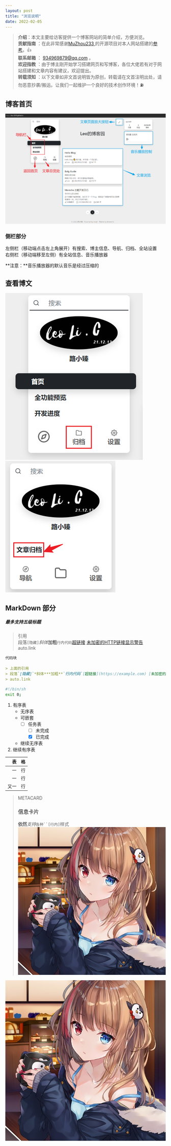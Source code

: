 ```yaml
---
layout: post
title: "浏览说明"
date: 2022-02-05
---
```


> **介绍**：本文主要给访客提供一个博客网站的简单介绍，方便浏览。  
> **贡献指南** ：在此非常感谢[<u>MuZhou233</u> ](https://github.com/MuZhou233)的开源项目对本人网站搭建的[<u>参考</u>](https://github.com/MuZhou233/Morecho-Jekyll)。👍  
> **联系邮箱** ： 934969879@qq.com 。  
> **欢迎指教** ：由于博主刚开始学习搭建网页和写博客，各位大佬若有对于网站搭建和文章内容有建议，欢迎提出。  
> **转载须知** ：以下文章如非文首说明皆为原创，转载请在文首注明出处，请勿恶意抄袭/搬运。让我们一起维护一个良好的技术创作环境！⛽️

## 博客首页

![总览](https://github.com/Leo-2019/Leo-2019.github.io/blob/master/_posts/pictures/BlogGuide/Picture0.png?raw=true)

### 侧栏部分

左侧栏（移动端点击左上角展开）有搜索、博主信息、导航、归档、全站设置  
右侧栏（移动端移至左侧）有全站信息、音乐播放器  

**注意：**音乐播放器的默认音乐是经过压缩的

## 查看博文

![1.先点击首页](https://github.com/Leo-2019/Leo-2019.github.io/blob/master/_posts/pictures/BlogGuide/Picture2.png?raw=true)
![2.在点击归档和文章归档](https://github.com/Leo-2019/Leo-2019.github.io/blob/master/_posts/pictures/BlogGuide/Picture3.png?raw=true)

## MarkDown 部分

##### 最多支持五级标题

> 引用  
> 段落`[隐藏]`*斜体***加粗**`行内代码`[超链接](./) [未加密的HTTP链接显示警告](http://example.com)  
> auto.link  

```markdown
代码块

> 上面的引用  
> 段落`[隐藏]`*斜体***加粗**`行内代码`[超链接](https://example.com) [未加密的HTTP链接显示警告](http://example.com)  
> auto.link  
```
```bash
#!/bin/sh
exit 0;
```

1. 有序表  
    - 无序表  
    - 可嵌套  
        - [ ] 任务表  
            - [ ] 未完成  
            - [x] 已完成  
    - 继续无序表
1. 继续有序表

表 | 格
---:|:---
一 | 行
一 | 行
又一 | 行

> METACARD
> ### 信息卡片
> **依然***支持*`各种``[行内]`样式
> ![图片描述不会显示](/asserts/img/avatar.jpg)

![图片描述](/asserts/img/avatar.jpg)
